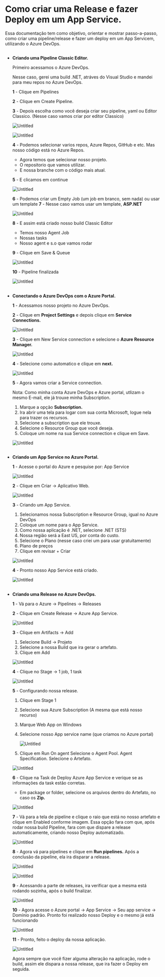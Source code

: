 # Como criar uma Release e fazer Deploy em um App Service.

Essa documentação tem como objetivo, orientar e mostrar passo-a-passo, como criar uma pipeline/release e fazer um deploy em um App Servicem, utilizando o Azure DevOps.

##

- **Criando uma Pipeline Classic Editor.**
    
    Primeiro acessamos o Azure DevOps.
    
    Nesse caso, gerei uma build .NET, atráves do Visual Studio e mandei para meu repos no Azure DevOps.
    
    **1** - Clique em Pipelines 
    
    **2** - Clique em Create Pipeline.
    
    **3** - Depois escolha como você deseja criar seu pipeline, yaml ou Editor Classico. (Nesse caso vamos criar por editor Classico)
    
    ![Untitled](imagens/Untitled.png)
    
    ![Untitled](imagens/Untitled%201.png)
    
    **4** - Podemos selecionar varios repos, Azure Repos, GitHub e etc. Mas nosso código está no Azure Repos.
    
    - Agora temos que selecionar nosso projeto.
    - O repositorio que vamos utilizar.
    - E nossa branche com o código mais atual.
    
    **5** - E clicamos em continue
    
    ![Untitled](imagens/Untitled%202.png)
    
    **6** - Podemos criar um Empty Job (um job em branco, sem nada) ou usar um template
    **7** - Nesse caso vamos usar um template, **ASP.NET**
    
    ![Untitled](imagens/Untitled%203.png)
    
    **8** - E assim está criado nosso build Classic Editor
    
    - Temos nosso Agent Job
    - Nossas tasks
    - Nosso agent e s.o que vamos rodar
    
    **9** - Clique em Save & Queue
    
    ![Untitled](imagens/Untitled%204.png)
    
    **10** - Pipeline finalizada
    
    ![Untitled](imagens/Untitled%205.png)

    ##
  
- **Conectando o Azure DevOps com o Azure Portal.**
    
    **1** - Acessamos nosso projeto no Azure DevOps.
    
    **2** - Clique em **Project Settings** e depois clique em **Service Connections.**
    
    ![Untitled](imagens/Untitled%206.png)
    
    **3** - Clique em New Service connection e selecione o **Azure Resource Manager.**
    
    ![Untitled](imagens/Untitled%207.png)
    
    **4** - Selecione como automatico e clique em **next.**
    
    ![Untitled](imagens/Untitled%208.png)
    
    **5** - Agora vamos criar a Service connection.
    
    Nota: Como minha conta Azure DevOps e Azure portal, utlizam o mesmo E-mail, ele já trouxe minha Subscription.
    
    1. Marque a opção **Subscription.**
    2. Ira abrir uma tela para logar com sua conta Microsoft, logue nela para trazer os recursos.
    3. Selecione a subscription que ele trouxe.
    4. Selecione o Resource Group que você deseja.
    5. Coloque um nome na sua Service connection e clique em Save.
    
    ![Untitled](imagens/Untitled%209.png)

  ##
  
- **Criando um App Service no Azure Portal.**
    
    **1** - Acesse o portal do Azure e pesquise por: App Service
    
    ![Untitled](imagens/Untitled%2010.png)
    
    **2** - Clique em Criar → Aplicativo Web.
    
    ![Untitled](imagens/Untitled%2011.png)
    
    **3** - Criando um App Service.
    
    1. Selecionamos nossa Subscription e Resource Group, igual no Azure DevOps
    2. Coloque um nome para o App Service.
    3. Como nossa aplicação é .NET, selecione .NET (STS)
    4. Nossa região será a  East US, por conta do custo.
    5. Selecione o Plano (nesse caso criei um para usar gratuitamente)
    6. Plano de preços
    7. Clique em revisar + Criar
    
    ![Untitled](imagens/Untitled%2012.png)
    
    **4** - Pronto nosso App Service está criado.
    
    ![Untitled](imagens/Untitled%2013.png)

  ##
  
- **Criando uma Release no Azure DevOps.**
    
    **1** - Vá para o Azure → Pipelines → Releases
    
    **2** - Clique em Create Release → Azure App Service.
    
    ![Untitled](imagens/Untitled%2014.png)
    
    **3** - Clique em Artifacts → Add
    
    1. Selecione Build → Projeto
    2. Selecione a nossa Build que ira gerar o artefato.
    3. Clique em Add
    
    ![Untitled](imagens/Untitled%2015.png)
    
    **4** - Clique no Stage → 1 job, 1 task
    
    ![Untitled](imagens/Untitled%2016.png)
    
    **5** - Configurando nossa release.
    
    1. Clique em Stage 1
    2. Selecione sua Azure Subscription (A mesma que está nosso recurso)
    3. Marque Web App on Windows
    4. Selecione nosso App service name (que criamos no Azure portal)
        
        ![Untitled](imagens/Untitled%2017.png)
        
    5. Clique em Run On agent
    Selecione o Agent Pool.
    Agent Specification.
    Selecione o Artefato.
    
    ![Untitled](imagens/Untitled%2018.png)
    
    **6** - Clique na Task de Deploy Azure App Service e verique se as informações da task estão corretas.
    
    - Em package or folder, selecione os arquivos dentro do Artefato, no caso os **Zip.**
    
    ![Untitled](imagens/Untitled%2019.png)
    
    **7** - Vá para a tela de pipeline e clique o raio que está no nosso artefato e clique em Enabled conforme imagem.
    Essa opção fara com que, após rodar nossa build Pipeline, fara com que dispare a release automaticamente, criando nosso Deploy automatizado. 
    
    ![Untitled](imagens/Untitled%2020.png)
    
    **8** - Agora vá para pipelines e clique em **Run pipelines.** Após a conclusão da pipeline, ela ira disparar a release.
    
    ![Untitled](imagens/Untitled%2021.png)
    
    ![Untitled](imagens/Untitled%2022.png)
    
    **9** - Acessando a parte de releases, ira verificar que a mesma está rodando sozinha, após o build finalizar.
    
    ![Untitled](imagens/Untitled%2023.png)
    
    **10** - Agora acesse o Azure portal → App Service → Seu app service → Domínio padrão.
    Pronto foi realizado nosso Deploy e o mesmo já está funcionando
    
    ![Untitled](imagens/Untitled%2024.png)
    
    **11** - Pronto, feito o deploy da nossa aplicação.
    
    ![Untitled](imagens/Untitled%2025.png)
    
    Agora sempre que você fizer alguma alteração na aplicação, rode o build, assim ele dispara a nossa release, que ira fazer o Deploy em seguida.
